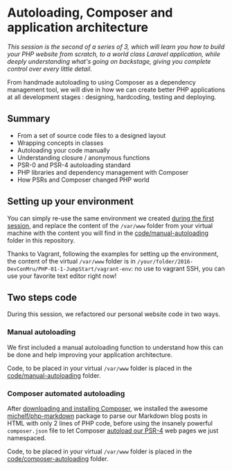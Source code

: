 # Autoloading, Composer and application architecture

_This session is the second of a series of 3, which will learn you how to build your PHP website from scratch, to a world class Laravel application, while deeply understanding what's going on backstage, giving you complete control over every little detail._

From handmade autoloading to using Composer as a dependency management tool, we will dive in how we can create better PHP applications at all development stages : designing, hardcoding, testing and deploying.

## Summary

- From a set of source code files to a designed layout
- Wrapping concepts in classes
- Autoloading your code manually
- Understanding closure / anonymous functions
- PSR-0 and PSR-4 autoloading standard
- PHP libraries and dependency management with Composer
- How PSRs and Composer changed PHP world

## Setting up your environment

You can simply re-use the same environment we created [during the first session](https://github.com/phpmauritiusug/2016-DevConMru/tree/master/PHP-01-1-JumpStart#setting-up-your-environment), and replace the content of the `/var/www` folder from your virtual machine with the content you will find in the [code/manual-autoloading](https://github.com/phpmauritiusug/2016-DevConMru/tree/master/PHP-01-2-Architecture/code/manual-autoloading) folder in this repository.

Thanks to Vagrant, following the examples for setting up the environment, the content of the virtual `/var/www` folder is in `/your/folder/2016-DevConMru/PHP-01-1-JumpStart/vagrant-env`: no use to vagrant SSH, you can use your favorite text editor right now!

## Two steps code

During this session, we refactored our personal website code in two ways.

### Manual autoloading

We first included a manual autoloading function to understand how this can be done and help improving your application architecture.

Code, to be placed in your virtual `/var/www` folder is placed in the [code/manual-autoloading](https://github.com/phpmauritiusug/2016-DevConMru/tree/master/PHP-01-2-Architecture/code/manual-autoloading) folder.

### Composer automated autoloading

After [downloading and installing Composer](https://getcomposer.org/download/), we installed the awesome [michelf/php-markdown](https://packagist.org/packages/michelf/php-markdown) package to parse our Markdown blog posts in HTML with only 2 lines of PHP code, before using the insanely powerful `composer.json` file to let Composer [autoload our PSR-4](https://getcomposer.org/doc/04-schema.md#psr-4) web pages we just namespaced.

Code, to be placed in your virtual `/var/www` folder is placed in the [code/composer-autoloading](https://github.com/phpmauritiusug/2016-DevConMru/tree/master/PHP-01-2-Architecture/code/composer-autoloading) folder.
